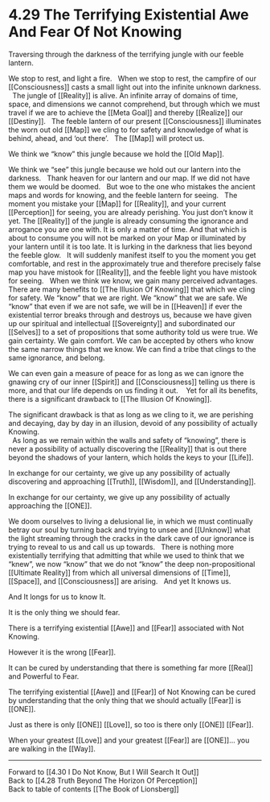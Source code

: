 # 4.29 The Terrifying Existential Awe And Fear Of Not Knowing

Traversing through the darkness of the terrifying jungle with our feeble lantern. 

We stop to rest, and light a fire. 
 
When we stop to rest, the campfire of our [[Consciousness]] casts a small light out into the infinite unknown darkness. 
 
The jungle of [[Reality]] is alive. An infinite array of domains of time, space, and dimensions we cannot comprehend, but through which we must travel if we are to achieve the [[Meta Goal]] and thereby [[Realize]] our [[Destiny]]. 
 
The feeble lantern of our present [[Consciousness]] illuminates the worn out old [[Map]] we cling to for safety and knowledge of what is behind, ahead, and ‘out there’. 
 
The [[Map]] will protect us. 

We think we “know” this jungle because we hold the [[Old Map]].  

We think we “see” this jungle because we hold out our lantern into the darkness.
 
Thank heaven for our lantern and our map. If we did not have them we would be doomed. 
 
But woe to the one who mistakes the ancient maps and words for knowing, and the feeble lantern for seeing. 
 
The moment you mistake your [[Map]] for [[Reality]], and your current [[Perception]] for seeing, you are already perishing. You just don’t know it yet. The [[Reality]] of the jungle is already consuming the ignorance and arrogance you are one with. It is only a matter of time. And that which is about to consume you will not be marked on your Map or illuminated by your lantern until it is too late. It is lurking in the darkness that lies beyond the feeble glow. 
 
It will suddenly manifest itself to you the moment you get comfortable, and rest in the approximately true and therefore precisely false map you have mistook for [[Reality]], and the feeble light you have mistook for seeing. 
 
When we think we know, we gain many perceived advantages. There are many benefits to [[The Illusion Of Knowing]] that which we cling for safety. We “know” that we are right. We “know” that we are safe. We “know” that even if we are not safe, we will be in [[Heaven]] if ever the existential terror breaks through and destroys us, because we have given up our spiritual and intellectual [[Sovereignty]] and subordinated our [[Selves]] to a set of propositions that some authority told us were true. We gain certainty. We gain comfort. We can be accepted by others who know the same narrow things that we know. We can find a tribe that clings to the same ignorance, and belong. 

We can even gain a measure of peace for as long as we can ignore the gnawing cry of our inner [[Spirit]] and [[Consciousness]] telling us there is more, and that our life depends on us finding it out. 
 
Yet for all its benefits, there is a significant drawback to [[The Illusion Of Knowing]]. 

The significant drawback is that as long as we cling to it, we are perishing and decaying, day by day in an illusion, devoid of any possibility of actually Knowing.  
 
As long as we remain within the walls and safety of “knowing”, there is never a possibility of actually discovering the [[Reality]] that is out there beyond the shadows of your lantern, which holds the keys to your [[Life]]. 

In exchange for our certainty, we give up any possibility of actually discovering and approaching [[Truth]], [[Wisdom]], and [[Understanding]]. 

In exchange for our certainty, we give up any possibility of actually approaching the [[ONE]].  

We doom ourselves to living a delusional lie, in which we must continually betray our soul by turning back and trying to unsee and [[Unknow]] what the light streaming through the cracks in the dark cave of our ignorance is trying to reveal to us and call us up towards. 
 
There is nothing more existentially terrifying that admitting that while we used to think that we “knew”, we now “know” that we do not “know” the deep non-propositional [[Ultimate Reality]] from which all universal dimensions of [[Time]], [[Space]], and [[Consciousness]] are arising. 
 
And yet It knows us. 

And It longs for us to know It. 

It is the only thing we should fear. 

There is a terrifying existential [[Awe]] and [[Fear]] associated with Not Knowing. 

However it is the wrong [[Fear]]. 

It can be cured by understanding that there is something far more [[Real]] and Powerful to Fear. 

The terrifying existential [[Awe]] and [[Fear]] of Not Knowing can be cured by understanding that the only thing that we should actually [[Fear]] is [[ONE]].  

Just as there is only [[ONE]] [[Love]], so too is there only [[ONE]] [[Fear]].  

When your greatest [[Love]] and your greatest [[Fear]] are [[ONE]]... you are walking in the [[Way]].  

___

Forward to [[4.30 I Do Not Know, But I Will Search It Out]]    
Back to [[4.28 Truth Beyond The Horizon Of Perception]]    
Back to table of contents [[The Book of Lionsberg]]  
